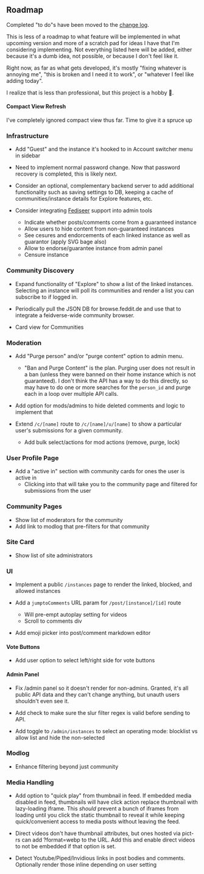 ## Roadmap 
Completed "to do"s have been moved to the [change log](./ChangeLog.md).

This is less of a roadmap to what feature will be implemented in what upcoming version and more of a scratch pad for ideas I have that I'm considering implementing.  Not everything listed here will be added, either because it's a dumb idea, not possible, or because I don't feel like it.

Right now, as far as what gets developed, it's mostly "fixing whatever is annoying me",  "this is broken and I need it to work", or "whatever I feel like adding today".

I realize that is less than professional, but this project is a hobby :shrug:.


#### Compact View Refresh
I've completely ignored compact view thus far.  Time to give it a spruce up

#### 


### Infrastructure
- Add "Guest" and the instance it's hooked to in Account switcher menu in sidebar
- Need to implement normal password change. Now that password recovery is completed, this is likely next.
- Consider an optional, complementary backend server to add additional functionality such as saving settings to DB, keeping a cache of communities/instance details for Explore features, etc.

- Consider integrating [Fediseer](https://fediseer.com/api/) support into admin tools 
  - Indicate whether posts/comments come from a guaranteed instance
  - Allow users to hide content from non-guaranteed instances
  - See cesures and endorcements of each linked instance as well as guarantor (apply SVG bage also)
  - Allow to endorse/guarantee instance from admin panel
  - Censure instance 

### Community Discovery
- Expand functionality of "Explore" to show a list of the linked instances. Selecting an instance will poll its communities and render a list you can subscribe to if logged in.

- Periodically pull the JSON DB for browse.feddit.de and use that to integrate a feidverse-wide community browser.

- Card view for Communities



### Moderation
- Add "Purge person" and/or "purge content" option to admin menu. 
  - "Ban and Purge Content" is the plan.  Purging user does not result in a ban (unless they were banned on their home instance which is not guaranteed).  I don't think the API has a way to do this directly, so may have to do one or more searches for the `person_id` and purge each in a loop over multiple API calls.

- Add option for mods/admins to hide deleted comments and logic to implement that

- Extend `/c/[name]` route to `/c/[name]/u/[name]` to show a particular user's submissions for a given community.
  - Add bulk select/actions for mod actions (remove, purge, lock)


### User Profile Page
-  Add a "active in" section with community cards for ones the user is active in
    - Clicking into that will take you to the community page and filtered for submissions from the user

### Community Pages
- Show list of moderators for the community
- Add link to modlog that pre-filters for that community

### Site Card
- Show list of site administrators


### UI

- Implement a public `/instances` page to render the linked, blocked, and allowed instances

- Add a `jumptoComments` URL param for `/post/[instance]/[id]` route
    - Will pre-empt autoplay setting for videos
    - Scroll to comments div

- Add emoji picker into post/comment markdown editor


#### Vote Buttons
- Add user option to select left/right side for vote buttons



#### Admin Panel
- Fix /admin panel so it doesn't render for non-admins.  Granted, it's all public API data and they can't change anything, but unauth users shouldn't even see it.

- Add check to make sure the slur filter regex is valid before sending to API.

- Add toggle to `/admin/instances` to select an operating mode: blocklist vs allow list and hide the non-selected 



### Modlog
- Enhance filtering beyond just community

### Media Handling
- Add option to "quick play" from thumbnail in feed. If embedded media disabled in feed, thumbnails will have click action replace thumbnail with lazy-loading iframe. This _should_ prevent a bunch of iframes from loading until you click the static thumbnail to reveal it while keeping quick/convenient access to media posts without leaving the feed.

- Direct videos don't have thumbnail attributes, but ones hosted via pict-rs can add ?format=webp to the URL.  Add this and enable direct videos to not be embedded if that option is set.

- Detect Youtube/Piped/Invidious links in post bodies and comments.  Optionally render those inline depending on user setting
